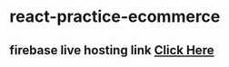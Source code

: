 # react-practice-ecommerce

## firebase live hosting link [Click Here](https://practice-ecommerce-firebase.web.app)
